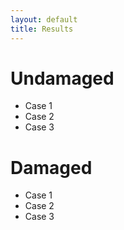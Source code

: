 ```yaml
---
layout: default
title: Results
---
```


# Undamaged

- Case 1
- Case 2
- Case 3

# Damaged

- Case 1
- Case 2
- Case 3

